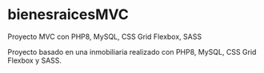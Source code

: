 # bienesraicesMVC
Proyecto MVC con PHP8, MySQL, CSS Grid Flexbox, SASS

Proyecto basado en una inmobiliaria realizado con PHP8, MySQL, CSS Grid Flexbox y SASS.
